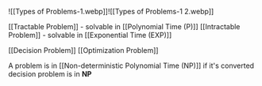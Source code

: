 ![[Types of Problems-1.webp]]![[Types of Problems-1 2.webp]]

[[Tractable Problem]] - solvable in [[Polynomial Time (P)]]
[[Intractable Problem]] - solvable in [[Exponential Time (EXP)]]

[[Decision Problem]] 
[[Optimization Problem]] 

A problem is in [[Non-deterministic Polynomial Time (NP)]] if it's converted decision problem is in **NP** 